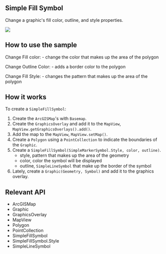 <h2>Simple Fill Symbol</h2>

<p>Change a graphic's fill color, outline, and style properties.</p>

<p><img src="SimpleFillSymbol.png"/></p>

<h2>How to use the sample</h2>

<p>Change Fill color:
  - change the color that makes up the area of the polygon</p>

<p>Change Outline Color:
  - adds a border color to the polygon</p>

<p>Change Fill Style:
  - changes the pattern that makes up the area of the polygon</p>

<h2>How it works</h2>

<p>To create a <code>SimpleFillSymbol</code>:</p>

<ol>
  <li>Create the <code>ArcGISMap</code>'s with <code>Basemap</code>.</li>
  <li>Create the <code>GraphicsOverlay</code> and add it to the <code>MapView</code>, <code>MapView.getGraphicsOverlays().add()</code>.</li>
  <li>Add the map to the <code>MapView</code>, <code>MapView.setMap()</code>. </li>
  <li>Create a <code>Polygon</code> using a <code>PointCollection</code> to indicate the boundaries of the <code>Graphic</code>. </li>
  <li>Create a <code>SimpleFillSymbol(SimpleMarkerSymbol.Style, color, outline)</code>.
    <ul><li>style, pattern that makes up the area of the geometry </li>
      <li>color, color the symbol will be displayed</li>
      <li>outline, <code>SimpleLineSymbol</code> that make up the border of the symbol</li></ul></li>
  <li>Lately, create a <code>Graphic(Geometry, Symbol)</code> and add it to the graphics overlay.</li>
</ol>

<h2>Relevant API</h2>

<ul>
  <li>ArcGISMap</li>
  <li>Graphic</li>
  <li>GraphicsOverlay</li>
  <li>MapView</li>
  <li>Polygon</li>
  <li>PointCollection</li>
  <li>SimpleFillSymbol</li>
  <li>SimpleFillSymbol.Style</li>
  <li>SimpleLineSymbol</li>
</ul>


